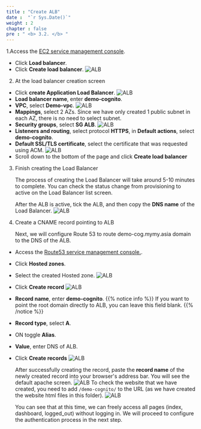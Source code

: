 ```yaml
---
title : "Create ALB"
date :  "`r Sys.Date()`" 
weight : 2
chapter : false
pre : " <b> 3.2. </b> "
---
```


1.Access the [EC2 service management console](https://console.aws.amazon.com/ec2/v2/home).
  + Click **Load balancer**.
  + Click **Create load balancer**.
![ALB](/images/3.alb/005-alb.png)

2. At the load balancer creation screen
  + Click **create Application Load Balancer**.
![ALB](/images/3.alb/006-alb.png)
  + **Load balancer name**, enter **demo-cognito**.
  + **VPC**, select **Demo-vpc**.
![ALB](/images/3.alb/007-alb.png)
  + **Mappings**, select 2 AZs. Since we have only created 1 public subnet in each AZ, there is no need to select subnet.
  + **Security groups**, select **SG ALB**.
![ALB](/images/3.alb/008-alb.png)
  + **Listeners and routing**, select protocol **HTTPS**, in **Default actions**, select **demo-cognito**.
  + **Default SSL/TLS certificate**, select the certificate that was requested using ACM.
![ALB](/images/3.alb/009-alb.png)
  + Scroll down to the bottom of the page and click **Create load balancer**

3. Finish creating the Load Balancer

    The process of creating the Load Balancer will take around 5-10 minutes to complete. You can check the status change from provisioning to active on the Load Balancer list screen.

    After the ALB is active, tick the ALB, and then copy the **DNS name** of the Load Balancer.
![ALB](/images/3.alb/010-alb.png)

4. Create a CNAME record pointing to ALB

    Next, we will configure Route 53 to route demo-cog.mymy.asia domain to the DNS of the ALB.
  + Access the [Route53 service management console.](https://console.aws.amazon.com/route53/v2/home).
  + Click **Hosted zones**.
  + Select the created Hosted zone.
![ALB](/images/3.alb/011-alb.png)
  + Click **Create record**
![ALB](/images/3.alb/012-alb.png)
  + **Record name**, enter **demo-cognito**.
  {{% notice info %}}
  If you want to point the root domain directly to ALB, you can leave this field blank.
  {{% /notice %}}
  + **Record type**, select **A**.
  + ON toggle **Alias**.
  + **Value**, enter DNS of ALB.
  + Click **Create records**
![ALB](/images/3.alb/013-alb.png)

    After successfully creating the record, paste the **record name** of the newly created record into your browser's address bar.
    You will see the default apache screen.
  ![ALB](/images/3.alb/014-alb.png)
    To check the website that we have created, you need to add `/demo-cognito/` to the URL (as we have created the website html files in this folder).
  ![ALB](/images/3.alb/015-alb.png)

    You can see that at this time, we can freely access all pages (index, dashboard, logged_out) without logging in.
    We will proceed to configure the authentication process in the next step. 


